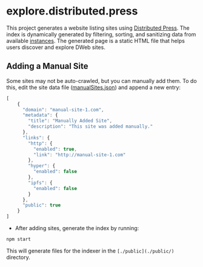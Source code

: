 # explore.distributed.press

This project generates a website listing sites using [Distributed Press](https://distributed.press/). The index is dynamically generated by filtering, sorting, and sanitizing data from available [instances](./src/knownInstances.json). The generated page is a static HTML file that helps users discover and explore DWeb sites.


## Adding a Manual Site

Some sites may not be auto-crawled, but you can manually add them. To do this, edit the site data file ([manualSites.json](./manualSites.json)) and append a new entry:
```js
[
    {
      "domain": "manual-site-1.com",
      "metadata": {
        "title": "Manually Added Site",
        "description": "This site was added manually."
      },
      "links": {
        "http": {
          "enabled": true,
          "link": "http://manual-site-1.com"
        },
        "hyper": {
          "enabled": false
        },
        "ipfs": {
          "enabled": false
        }
      },
      "public": true
    }
]
```

- After adding sites, generate the index by running:
```sh
npm start
```

This will generate files for the indexer in the `[./public](./public/)` directory.